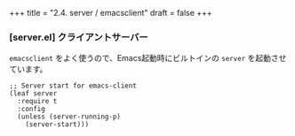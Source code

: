 +++
title = "2.4. server / emacsclient"
draft = false
+++
### [server.el] クライアントサーバー

`emacsclient` をよく使うので、Emacs起動時にビルトインの `server` を起動させています。

```elisp
;; Server start for emacs-client
(leaf server
  :require t
  :config
  (unless (server-running-p)
    (server-start)))
```
